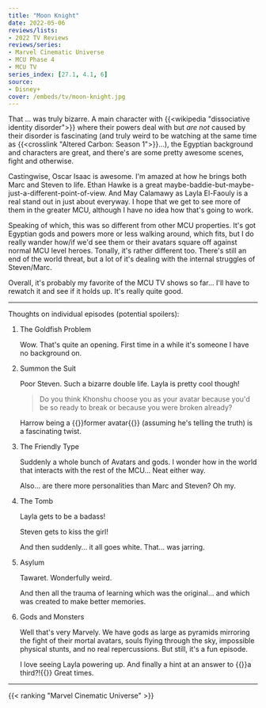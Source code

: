 ```yaml
---
title: "Moon Knight"
date: 2022-05-06
reviews/lists:
- 2022 TV Reviews
reviews/series:
- Marvel Cinematic Universe
- MCU Phase 4
- MCU TV
series_index: [27.1, 4.1, 6]
source: 
- Disney+
cover: /embeds/tv/moon-knight.jpg
---
```

That ... was truly bizarre. A main character with {{<wikipedia "dissociative identity disorder">}} where their powers deal with but *are not* caused by their disorder is fascinating (and truly weird to be watching at the same time as {{<crosslink "Altered Carbon: Season 1">}}...), the Egyptian background and characters are great, and there's are some pretty awesome scenes, fight and otherwise. 

Castingwise, Oscar Isaac is awesome. I'm amazed at how he brings both Marc and Steven to life. Ethan Hawke is a great maybe-baddie-but-maybe-just-a-different-point-of-view. And May Calamawy as Layla El-Faouly is a real stand out in just about everyway. I hope that we get to see more of them in the greater MCU, although I have no idea how that's going to work.

Speaking of which, this was so different from other MCU properties. It's got Egyptian gods and powers more or less walking around, which fits, but I do really wander how/if we'd see them or their avatars square off against normal MCU level heroes. Tonally, it's rather different too. There's still an end of the world threat, but a lot of it's dealing with the internal struggles of Steven/Marc. 

Overall, it's probably my favorite of the MCU TV shows so far... I'll have to rewatch it and see if it holds up. It's really quite good. 

<!--more-->

---

Thoughts on individual episodes (potential spoilers):

1. The Goldfish Problem

    Wow. That's quite an opening. First time in a while it's someone I have no background on. 

2. Summon the Suit

    Poor Steven. Such a bizarre double life. Layla is pretty cool though!

    > Do you think Khonshu choose you as your avatar because you'd be so ready to break or because you were broken already?

    Harrow being a {{<spoiler>}}former avatar{{</spoiler>}} (assuming he's telling the truth) is a fascinating twist. 

3. The Friendly Type

    Suddenly a whole bunch of Avatars and gods. I wonder how in the world that interacts with the rest of the MCU... Neat either way. 

    Also... are there more personalities than Marc and Steven? Oh my. 

4. The Tomb

   Layla gets to be a badass!

   Steven gets to kiss the girl!

   And then suddenly... it all goes white. That... was jarring. 
   
5. Asylum

    Tawaret. Wonderfully weird. 

    And then all the trauma of learning which was the original... and which was created to make better memories. 

6. Gods and Monsters

    Well that's very Marvely. We have gods as large as pyramids mirroring the fight of their mortal avatars, souls flying through the sky, impossible physical stunts, and no real repercussions. But still, it's a fun episode. 

    I love seeing Layla powering up. And finally a hint at an answer to {{<spoiler>}}a third?!{{</spoiler>}} Great times. 

---

{{< ranking "Marvel Cinematic Universe" >}}